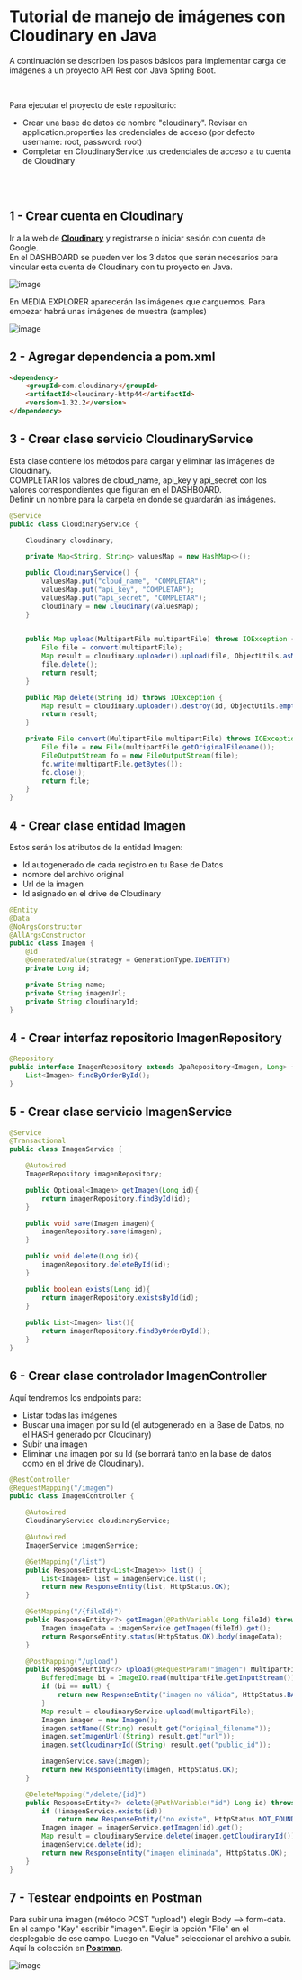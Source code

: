 # Tutorial de manejo de imágenes con Cloudinary en Java

A continuación se describen los pasos básicos para implementar carga de imágenes a un proyecto API Rest con Java Spring Boot.

<br>

Para ejecutar el proyecto de este repositorio:
- Crear una base de datos de nombre "cloudinary". Revisar en application.properties las credenciales de acceso (por defecto username: root, password: root)
- Completar en CloudinaryService tus credenciales de acceso a tu cuenta de Cloudinary

<br>
<br>


## 1 - Crear cuenta en Cloudinary

Ir a la web de [**Cloudinary**](https://cloudinary.com/users/register_free "ir al sitio web de Cloudinary") y registrarse o iniciar sesión con cuenta de Google.<br>
En el DASHBOARD se pueden ver los 3 datos que serán necesarios para vincular esta cuenta de Cloudinary con tu proyecto en Java.

![image](https://github.com/nzaeta/Cloudinary/assets/106348660/424321ad-b3ef-4917-bce7-e89e45c5d263)


En MEDIA EXPLORER aparecerán las imágenes que carguemos. Para empezar habrá unas imágenes de muestra (samples)

![image](https://github.com/nzaeta/Cloudinary/assets/106348660/447e0f73-a548-43cc-af22-038fcabed915)




## 2 - Agregar dependencia a pom.xml

```html
<dependency>
	<groupId>com.cloudinary</groupId>
	<artifactId>cloudinary-http44</artifactId>
	<version>1.32.2</version>
</dependency>
```
## 3 - Crear clase servicio CloudinaryService

Esta clase contiene los métodos para cargar y eliminar las imágenes de Cloudinary.<br>
COMPLETAR los valores de cloud_name, api_key y api_secret con los valores correspondientes que figuran en el DASHBOARD.<br>
Definir un nombre para la carpeta en donde se guardarán las imágenes.

```java
@Service
public class CloudinaryService {

    Cloudinary cloudinary;

    private Map<String, String> valuesMap = new HashMap<>();

    public CloudinaryService() {
        valuesMap.put("cloud_name", "COMPLETAR");
        valuesMap.put("api_key", "COMPLETAR");
        valuesMap.put("api_secret", "COMPLETAR");
        cloudinary = new Cloudinary(valuesMap);   
    }
    

    public Map upload(MultipartFile multipartFile) throws IOException {
        File file = convert(multipartFile);
        Map result = cloudinary.uploader().upload(file, ObjectUtils.asMap("folder", "NOMBRECARPETA/"));
        file.delete();
        return result;
    }

    public Map delete(String id) throws IOException {
        Map result = cloudinary.uploader().destroy(id, ObjectUtils.emptyMap());
        return result;
    }

    private File convert(MultipartFile multipartFile) throws IOException {
        File file = new File(multipartFile.getOriginalFilename());
        FileOutputStream fo = new FileOutputStream(file);
        fo.write(multipartFile.getBytes());
        fo.close();
        return file;
    }
}
```

## 4 - Crear clase entidad Imagen

Estos serán los atributos de la entidad Imagen:
- Id autogenerado de cada registro en tu Base de Datos
- nombre del archivo original
- Url de la imagen
- Id asignado en el drive de Cloudinary



```java
@Entity
@Data
@NoArgsConstructor
@AllArgsConstructor
public class Imagen {
    @Id
    @GeneratedValue(strategy = GenerationType.IDENTITY)
    private Long id;

    private String name;
    private String imagenUrl;
    private String cloudinaryId;
}
```

## 4 - Crear interfaz repositorio ImagenRepository

```java
@Repository
public interface ImagenRepository extends JpaRepository<Imagen, Long> {
    List<Imagen> findByOrderById();
}
```

## 5 - Crear clase servicio ImagenService

```java
@Service
@Transactional
public class ImagenService {

    @Autowired
    ImagenRepository imagenRepository;

    public Optional<Imagen> getImagen(Long id){
        return imagenRepository.findById(id);
    }

    public void save(Imagen imagen){
        imagenRepository.save(imagen);
    }

    public void delete(Long id){
        imagenRepository.deleteById(id);
    }

    public boolean exists(Long id){
        return imagenRepository.existsById(id);
    }
    
    public List<Imagen> list(){
        return imagenRepository.findByOrderById();
    }
}

```

## 6 - Crear clase controlador ImagenController

Aquí tendremos los endpoints para:
- Listar todas las imágenes
- Buscar una imagen por su Id (el autogenerado en la Base de Datos, no el HASH generado por Cloudinary)
- Subir una imagen
- Eliminar una imagen por su Id (se borrará tanto en la base de datos como en el drive de Cloudinary).


```java
@RestController
@RequestMapping("/imagen")
public class ImagenController {

	@Autowired
	CloudinaryService cloudinaryService;

	@Autowired
	ImagenService imagenService;

	@GetMapping("/list")
	public ResponseEntity<List<Imagen>> list() {
		List<Imagen> list = imagenService.list();
		return new ResponseEntity(list, HttpStatus.OK);
	}

	@GetMapping("/{fileId}")
	public ResponseEntity<?> getImagen(@PathVariable Long fileId) throws IOException {
		Imagen imageData = imagenService.getImagen(fileId).get();
		return ResponseEntity.status(HttpStatus.OK).body(imageData);
	}

	@PostMapping("/upload")
	public ResponseEntity<?> upload(@RequestParam("imagen") MultipartFile multipartFile) throws IOException {
		BufferedImage bi = ImageIO.read(multipartFile.getInputStream());
		if (bi == null) {
			return new ResponseEntity("imagen no válida", HttpStatus.BAD_REQUEST);
		}
		Map result = cloudinaryService.upload(multipartFile);
		Imagen imagen = new Imagen();
		imagen.setName((String) result.get("original_filename"));
		imagen.setImagenUrl((String) result.get("url"));
		imagen.setCloudinaryId((String) result.get("public_id"));

		imagenService.save(imagen);
		return new ResponseEntity(imagen, HttpStatus.OK);
	}

	@DeleteMapping("/delete/{id}")
	public ResponseEntity<?> delete(@PathVariable("id") Long id) throws IOException {
		if (!imagenService.exists(id))
			return new ResponseEntity("no existe", HttpStatus.NOT_FOUND);
		Imagen imagen = imagenService.getImagen(id).get();
		Map result = cloudinaryService.delete(imagen.getCloudinaryId());
		imagenService.delete(id);
		return new ResponseEntity("imagen eliminada", HttpStatus.OK);
	}
}
```

## 7 - Testear endpoints en Postman

Para subir una imagen (método POST "upload") elegir Body --> form-data.<br>
En el campo "Key" escribir "imagen". Elegir la opción "File" en el desplegable de ese campo. Luego en "Value" seleccionar el archivo a subir.
Aquí la colección en [**Postman**](https://www.postman.com/nzaeta86/workspace/cloudinary/request/29747805-e31c4d50-89fa-4bdf-b1e9-d55da8df654a "Ver colección en Postman").

![image](https://github.com/nzaeta/Cloudinary/assets/106348660/68f36b27-3638-43cf-b5df-5ca4e4460eb5)























